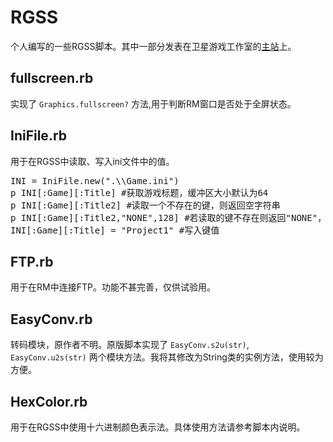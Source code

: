 # RGSS
个人编写的一些RGSS脚本。其中一部分发表在卫星游戏工作室的[主站](https://www.s-gs.net/category/rgss/)上。

## fullscreen.rb
实现了 `Graphics.fullscreen?` 方法,用于判断RM窗口是否处于全屏状态。

## IniFile.rb
用于在RGSS中读取、写入ini文件中的值。
<pre>INI = IniFile.new(".\\Game.ini")
p INI[:Game][:Title] #获取游戏标题，缓冲区大小默认为64
p INI[:Game][:Title2] #读取一个不存在的键，则返回空字符串
p INI[:Game][:Title2,"NONE",128] #若读取的键不存在则返回"NONE"，并指定缓冲区大小为128
INI[:Game][:Title] = "Project1" #写入键值</pre>

## FTP.rb
用于在RM中连接FTP。功能不甚完善，仅供试验用。

## EasyConv.rb
转码模块，原作者不明。原版脚本实现了 `EasyConv.s2u(str)`, `EasyConv.u2s(str)` 两个模块方法。我将其修改为String类的实例方法，使用较为方便。

## HexColor.rb
用于在RGSS中使用十六进制颜色表示法。具体使用方法请参考脚本内说明。